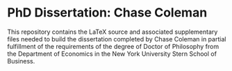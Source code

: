 # PhD Dissertation: Chase Coleman

This repository contains the LaTeX source and associated supplementary files
needed to build the dissertation completed by Chase Coleman in partial
fulfillment of the requirements of the degree of Doctor of Philosophy from the
Department of Economics in the New York University Stern School of Business.
